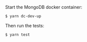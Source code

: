 Start the MongoDB docker container:

```sh
$ yarn dc-dev-up
```

Then run the tests:

```
$ yarn test
```